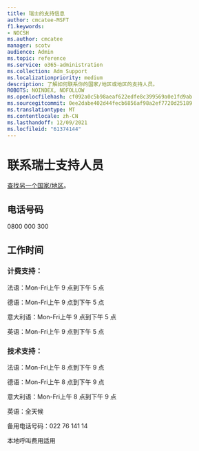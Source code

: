 ```yaml
---
title: 瑞士的支持信息
author: cmcatee-MSFT
f1.keywords:
- NOCSH
ms.author: cmcatee
manager: scotv
audience: Admin
ms.topic: reference
ms.service: o365-administration
ms.collection: Adm_Support
ms.localizationpriority: medium
description: 了解如何联系你的国家/地区或地区的支持人员。
ROBOTS: NOINDEX, NOFOLLOW
ms.openlocfilehash: cf092a0c5b98aeaf622edfe8c399569a0e1fd9ab
ms.sourcegitcommit: 0ee2dabe402d44fecb6856af98a2ef7720d25189
ms.translationtype: MT
ms.contentlocale: zh-CN
ms.lasthandoff: 12/09/2021
ms.locfileid: "61374144"
---
```

# <a name="contact-support-for-switzerland"></a>联系瑞士支持人员

[查找另一个国家/地区](../get-help-support.md)。

## <a name="phone-number"></a>电话号码
0800 000 300

## <a name="hours"></a>工作时间
### <a name="billing-support"></a>计费支持：

法语：Mon-Fri上午 9 点到下午 5 点

德语：Mon-Fri上午 9 点到下午 5 点

意大利语：Mon-Fri上午 9 点到下午 5 点

英语：Mon-Fri上午 9 点到下午 5 点

### <a name="technical-support"></a>技术支持：

法语：Mon-Fri上午 8 点到下午 9 点

德语：Mon-Fri上午 8 点到下午 9 点

意大利语：Mon-Fri上午 8 点到下午 9 点

英语：全天候

备用电话号码：022 76 141 14

本地呼叫费用适用
